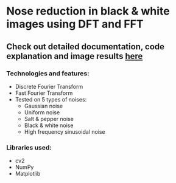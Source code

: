 # Nose reduction in black & white images using DFT and FFT

## Check out detailed documentation, code explanation and image results [here](https://github.com/ssalopek/DFT_FFT_ImageDenoise/blob/master/Uklanjanje_sumova_DFT_FFT.pdf)

### Technologies and features:
+ Discrete Fourier Transform
+ Fast Fourier Transform
+ Tested on 5 types of noises:
  + Gaussian noise
  + Uniform noise
  + Salt & pepper noise
  + Black & white noise
  + High frequency sinusoidal noise

### Libraries used:
+ cv2
+ NumPy
+ Matplotlib
